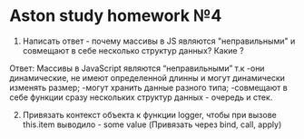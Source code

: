 # Aston study homework №4

1) Написать ответ - почему массивы в JS являются "неправильными" и совмещают в себе несколько структур данных? Какие ?

Ответ:
Массивы в JavaScript являются “неправильными” т.к 
-они динамические, не имеют определенной длинны и могут динамически изменять размер; 
-могут хранить данные разного типа; 
-совмещают в себе функции сразу нескольких структур данных - очередь и стек.

2) Привязать контекст объекта к функции logger, чтобы при вызове this.item выводило - some value (Привязать через bind, call, apply)
